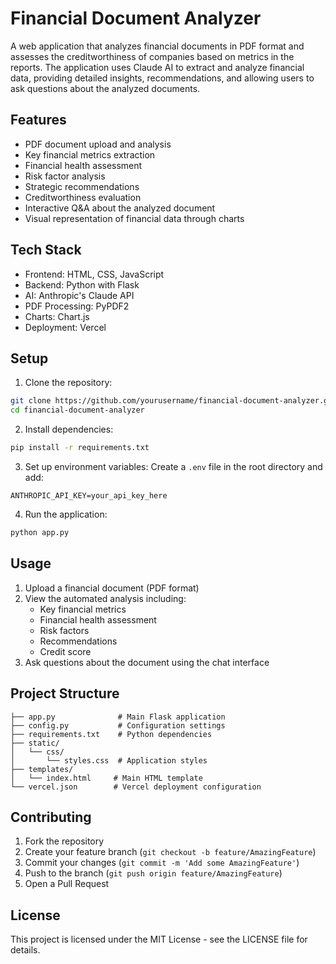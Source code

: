# Financial Document Analyzer

A web application that analyzes financial documents in PDF format and assesses the creditworthiness of companies based on metrics in the reports. The application uses Claude AI to extract and analyze financial data, providing detailed insights, recommendations, and allowing users to ask questions about the analyzed documents.

## Features

- PDF document upload and analysis
- Key financial metrics extraction
- Financial health assessment
- Risk factor analysis
- Strategic recommendations
- Creditworthiness evaluation
- Interactive Q&A about the analyzed document
- Visual representation of financial data through charts

## Tech Stack

- Frontend: HTML, CSS, JavaScript
- Backend: Python with Flask
- AI: Anthropic's Claude API
- PDF Processing: PyPDF2
- Charts: Chart.js
- Deployment: Vercel

## Setup

1. Clone the repository:
```bash
git clone https://github.com/yourusername/financial-document-analyzer.git
cd financial-document-analyzer
```

2. Install dependencies:
```bash
pip install -r requirements.txt
```

3. Set up environment variables:
Create a `.env` file in the root directory and add:
```
ANTHROPIC_API_KEY=your_api_key_here
```

4. Run the application:
```bash
python app.py
```

## Usage

1. Upload a financial document (PDF format)
2. View the automated analysis including:
   - Key financial metrics
   - Financial health assessment
   - Risk factors
   - Recommendations
   - Credit score
3. Ask questions about the document using the chat interface

## Project Structure

```
├── app.py              # Main Flask application
├── config.py           # Configuration settings
├── requirements.txt    # Python dependencies
├── static/            
│   └── css/           
│       └── styles.css  # Application styles
├── templates/         
│   └── index.html     # Main HTML template
└── vercel.json        # Vercel deployment configuration
```

## Contributing

1. Fork the repository
2. Create your feature branch (`git checkout -b feature/AmazingFeature`)
3. Commit your changes (`git commit -m 'Add some AmazingFeature'`)
4. Push to the branch (`git push origin feature/AmazingFeature`)
5. Open a Pull Request

## License

This project is licensed under the MIT License - see the LICENSE file for details.
